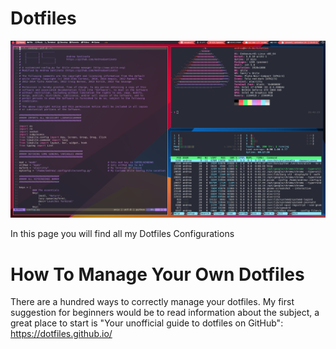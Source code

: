 # Dotfiles

![Screenshot of my desktop](https://github.com/AndreaSantinato/Dotfiles/blob/master/.config/screenshot/qtile_layout_03.png) 

In this page you will find all my Dotfiles Configurations

# How To Manage Your Own Dotfiles

There are a hundred ways to correctly manage your dotfiles. My first suggestion for beginners would be to read information about the subject, a great place to start is "Your unofficial guide to dotfiles on GitHub": https://dotfiles.github.io/

